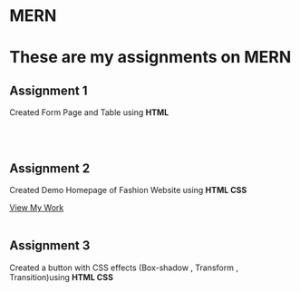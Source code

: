 # MERN
<p><h1>These are my assignments on MERN</h1></p>

<h2>Assignment 1</h2>
<p> Created Form Page and Table using <strong>HTML</strong> </p>

<br><br>
<h2>Assignment 2</h2>
<p> Created Demo Homepage of Fashion Website using <strong>HTML CSS</strong> </p>
<a href="https://08gunjan.github.io/MERN/Assignment2/">View My Work</a>
<br><br>
<h2>Assignment 3</h2>
<p> Created a button with CSS effects (Box-shadow , Transform , Transition)using <strong>HTML CSS</strong> </p>


  
